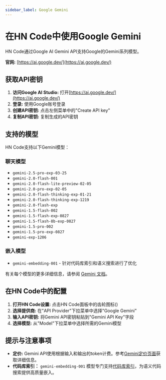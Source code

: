 ```yaml
---
sidebar_label: Google Gemini
---
```


# 在HN Code中使用Google Gemini

HN Code通过Google AI Gemini API支持Google的Gemini系列模型。

**官网:** [https://ai.google.dev/](https://ai.google.dev/)

## 获取API密钥

1. **访问Google AI Studio:** 打开[https://ai.google.dev/](https://ai.google.dev/)
2. **登录:** 使用Google账号登录
3. **创建API密钥:** 点击左侧菜单中的"Create API key"
4. **复制API密钥:** 复制生成的API密钥

## 支持的模型

HN Code支持以下Gemini模型：

### 聊天模型

- `gemini-2.5-pro-exp-03-25`
- `gemini-2.0-flash-001`
- `gemini-2.0-flash-lite-preview-02-05`
- `gemini-2.0-pro-exp-02-05`
- `gemini-2.0-flash-thinking-exp-01-21`
- `gemini-2.0-flash-thinking-exp-1219`
- `gemini-2.0-flash-exp`
- `gemini-1.5-flash-002`
- `gemini-1.5-flash-exp-0827`
- `gemini-1.5-flash-8b-exp-0827`
- `gemini-1.5-pro-002`
- `gemini-1.5-pro-exp-0827`
- `gemini-exp-1206`

### 嵌入模型

- `gemini-embedding-001` - 针对代码库索引和语义搜索进行了优化

有关每个模型的更多详细信息，请参阅 [Gemini 文档](https://ai.google.dev/models/gemini)。

## 在HN Code中的配置

1. **打开HN Code设置:** 点击HN Code面板中的齿轮图标(<Codicon name="gear" />)
2. **选择提供商:** 在"API Provider"下拉菜单中选择"Google Gemini"
3. **输入API密钥:** 将Gemini API密钥粘贴到"Gemini API Key"字段
4. **选择模型:** 从"Model"下拉菜单中选择所需的Gemini模型

## 提示与注意事项

- **定价:** Gemini API使用根据输入和输出的token计费。参考[Gemini定价页面](https://ai.google.dev/pricing)获取详细信息。
- **代码库索引：** `gemini-embedding-001` 模型专门支持[代码库索引](/features/codebase-indexing)，为语义代码搜索提供高质量嵌入。

